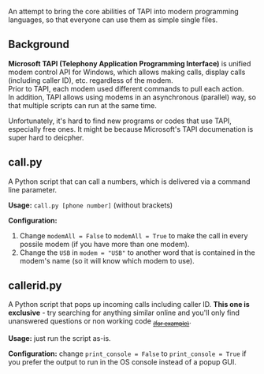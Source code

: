 An attempt to bring the core abilities of TAPI into modern programming languages, so that everyone can use them as simple single files.

## Background
**Microsoft TAPI (Telephony Application Programming Interface)** is unified modem control API for Windows, which allows making calls, display calls (including caller ID), etc. regardless of the modem.
<br />Prior to TAPI, each modem used different commands to pull each action.
<br />In addition, TAPI allows using modems in an asynchronous (parallel) way, so that multiple scripts can run at the same time.

Unfortunately, it's hard to find new programs or codes that use TAPI, especially free ones. It might be because Microsoft's TAPI documenation is super hard to deicpher.

## call.py
A Python script that can call a numbers, which is delivered via a command line parameter.

**Usage:** `call.py [phone number]` (without brackets)

**Configuration:**
1. Change `modemAll = False` to `modemAll = True` to make the call in every possile modem (if you have more than one modem).
1. Change the `USB` in `modem = "USB"` to another word that is contained in the modem's name (so it will know which modem to use).

## callerid.py
A Python script that pops up incoming calls including caller ID. **This one is exclusive** - try searching for anything similar online and you'll only find unanswered questions or non working code <sub>~~[(for example)](https://github.com/firstoxe/TAPI-Event-monitor/issues/1)~~</sub>.

**Usage:** just run the script as-is.

**Configuration:** change `print_console = False` to `print_console = True` if you prefer the output to run in the OS console instead of a popup GUI.
